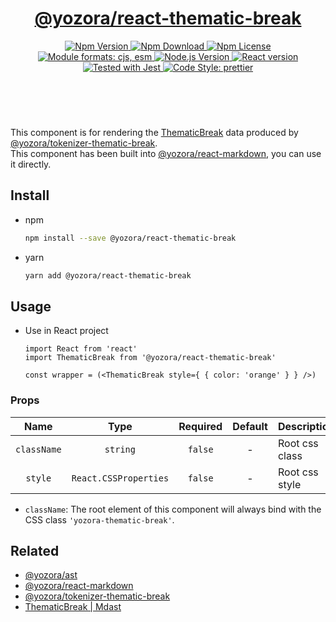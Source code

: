 <header>
  <h1 align="center">
    <a href="https://github.com/guanghechen/yozora-react/tree/master/packages/thematic-break#readme">@yozora/react-thematic-break</a>
  </h1>
  <div align="center">
    <a href="https://www.npmjs.com/package/@yozora/react-thematic-break">
      <img
        alt="Npm Version"
        src="https://img.shields.io/npm/v/@yozora/react-thematic-break.svg"
      />
    </a>
    <a href="https://www.npmjs.com/package/@yozora/react-thematic-break">
      <img
        alt="Npm Download"
        src="https://img.shields.io/npm/dm/@yozora/react-thematic-break.svg"
      />
    </a>
    <a href="https://www.npmjs.com/package/@yozora/react-thematic-break">
      <img
        alt="Npm License"
        src="https://img.shields.io/npm/l/@yozora/react-thematic-break.svg"
      />
    </a>
    <a href="#install">
      <img
        alt="Module formats: cjs, esm"
        src="https://img.shields.io/badge/module_formats-cjs%2C%20esm-green.svg"
      />
    </a>
    <a href="https://github.com/nodejs/node">
      <img
        alt="Node.js Version"
        src="https://img.shields.io/node/v/@yozora/react-thematic-break"
      />
    </a>
    <a href="https://github.com/facebook/react">
      <img
        alt="React version"
        src="https://img.shields.io/npm/dependency-version/@yozora/react-thematic-break/peer/react"
      />
    </a>
    <a href="https://github.com/facebook/jest">
      <img
        alt="Tested with Jest"
        src="https://img.shields.io/badge/tested_with-jest-9c465e.svg"
      />
    </a>
    <a href="https://github.com/prettier/prettier">
      <img
        alt="Code Style: prettier"
        src="https://img.shields.io/badge/code_style-prettier-ff69b4.svg?style=flat-square"
      />
    </a>
  </div>
</header>
<br/>

This component is for rendering the [ThematicBreak][@yozora/ast] data produced by
[@yozora/tokenizer-thematic-break][].\
This component has been built into [@yozora/react-markdown][], you can use it directly.


## Install

* npm

  ```bash
  npm install --save @yozora/react-thematic-break
  ```

* yarn

  ```bash
  yarn add @yozora/react-thematic-break
  ```


## Usage

* Use in React project

  ```tsx
  import React from 'react'
  import ThematicBreak from '@yozora/react-thematic-break'

  const wrapper = (<ThematicBreak style={ { color: 'orange' } } />)
  ```

### Props

Name        | Type                  | Required  | Default | Description
:----------:|:---------------------:|:---------:|:-------:|:-------------
`className` | `string`              | `false`   | -       | Root css class
`style`     | `React.CSSProperties` | `false`   | -       | Root css style

* `className`: The root element of this component will always bind with the
  CSS class `'yozora-thematic-break'`.


## Related

* [@yozora/ast][]
* [@yozora/react-markdown][]
* [@yozora/tokenizer-thematic-break][]
* [ThematicBreak | Mdast][mdast]


[@yozora/ast]: https://www.npmjs.com/package/@yozora/ast#thematicbreak
[@yozora/react-markdown]: https://www.npmjs.com/package/@yozora/react-markdown
[@yozora/tokenizer-thematic-break]: https://www.npmjs.com/package/@yozora/tokenizer-thematic-break
[mdast]: https://github.com/syntax-tree/mdast#thematicbreak
